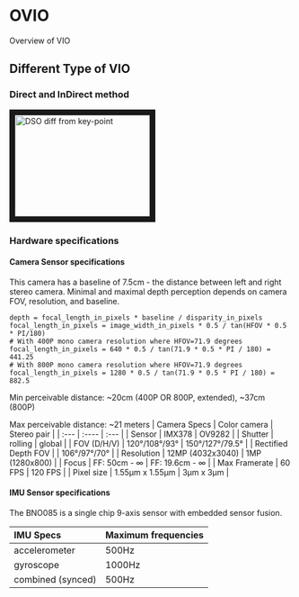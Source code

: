 # OVIO
Overview of VIO
## Different Type of VIO
### Direct and InDirect method
<a href="http://vision.in.tum.de/lsdslam" target="_blank"><img src="https://vision.in.tum.de/_media/research/lsdslam/directvskp.png" 
alt="DSO diff from key-point" width="240" height="180" border="10" /></a>

### Hardware specifications
#### Camera Sensor specifications
This camera has a baseline of 7.5cm - the distance between left and right stereo camera. Minimal and maximal depth perception depends on camera FOV, resolution, and baseline.
```
depth = focal_length_in_pixels * baseline / disparity_in_pixels
focal_length_in_pixels = image_width_in_pixels * 0.5 / tan(HFOV * 0.5 * PI/180)
# With 400P mono camera resolution where HFOV=71.9 degrees
focal_length_in_pixels = 640 * 0.5 / tan(71.9 * 0.5 * PI / 180) = 441.25
# With 800P mono camera resolution where HFOV=71.9 degrees
focal_length_in_pixels = 1280 * 0.5 / tan(71.9 * 0.5 * PI / 180) = 882.5
```
Min perceivable distance: ~20cm (400P OR 800P, extended), ~37cm (800P)

Max perceivable distance: ~21 meters
 | Camera Specs | Color camera | Stereo pair |
 | :---     |    :----         |          :--- |
 | Sensor              | IMX378            |  OV9282 |
 | Shutter             | rolling           |  global |
 | FOV (D/H/V)         | 120°/108°/93°     |  150°/127°/79.5°  |
 | Rectified Depth FOV |                   |  106°/97°/70° |
 | Resolution          | 12MP (4032x3040)  |  1MP (1280x800) |
 | Focus               | FF: 50cm - ∞      |  FF: 19.6cm - ∞ |
 | Max Framerate       | 60 FPS            |  120 FPS |
 | Pixel size          | 1.55µm x 1.55µm   |  3µm x 3µm |
 
#### IMU Sensor specifications
The BNO085 is a single chip 9-axis sensor with embedded sensor fusion.

 | IMU Specs | Maximum frequencies |
 | :---     |    :----         |
 | accelerometer | 500Hz |
 | gyroscope | 1000Hz |
 | combined (synced) | 500Hz |
 
